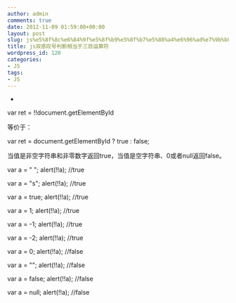 ```yaml
---
author: admin
comments: true
date: 2012-11-09 01:59:00+00:00
layout: post
slug: js%e5%8f%8c%e6%84%9f%e5%8f%b9%e5%8f%b7%e5%88%a4%e6%96%ad%e7%9b%b8%e5%bd%93%e4%ba%8e%e4%b8%89%e7%9b%ae%e8%bf%90%e7%ae%97%e7%ac%a6
title: js双感叹号判断相当于三目运算符
wordpress_id: 120
categories:
- JS
tags:
- JS
---
```







  * 












var ret = !!document.getElementById




等价于：





var ret = document.getElementById ? true : false;




当值是非空字符串和非零数字返回true，当值是空字符串、0或者null返回false。





var a = " "; alert(!!a); //true  

var a = "s"; alert(!!a); //true  

var a = true; alert(!!a); //true  

var a = 1; alert(!!a); //true  

var a = -1; alert(!!a); //true  

var a = -2; alert(!!a); //true  

var a = 0; alert(!!a); //false  

var a = ""; alert(!!a); //false  

var a = false; alert(!!a); //false  

var a = null; alert(!!a); //false














